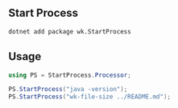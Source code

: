 ## Start Process

```bash
dotnet add package wk.StartProcess
```

## Usage

```csharp
using PS = StartProcess.Processor;

PS.StartProcess("java -version");
PS.StartProcess("wk-file-size ../README.md");
```